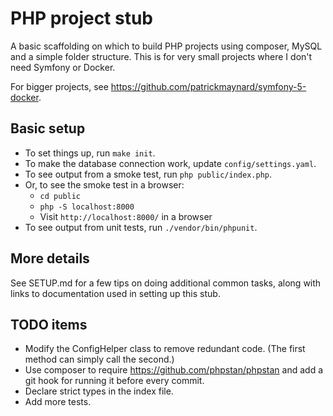 # PHP project stub
A basic scaffolding on which to build PHP projects using composer, MySQL and a simple folder structure. This is for very small projects where I don't need Symfony or Docker. 

For bigger projects, see https://github.com/patrickmaynard/symfony-5-docker.

## Basic setup

* To set things up, run `make init`.
* To make the database connection work, update `config/settings.yaml`.
* To see output from a smoke test, run `php public/index.php`.
* Or, to see the smoke test in a browser: 
    * `cd public`
    * `php -S localhost:8000`
    * Visit `http://localhost:8000/` in a browser
* To see output from unit tests, run `./vendor/bin/phpunit`.

## More details

See SETUP.md for a few tips on doing additional common tasks, along with links to documentation used in setting up this stub.

## TODO items 

* Modify the ConfigHelper class to remove redundant code. (The first method can simply call the second.)
* Use composer to require https://github.com/phpstan/phpstan and add a git hook for running it before every commit.
* Declare strict types in the index file.
* Add more tests.
